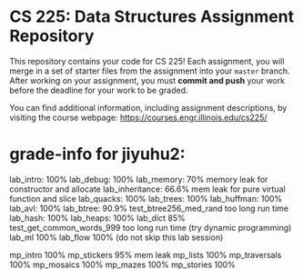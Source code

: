 # CS 225: Data Structures Assignment Repository

This repository contains your code for CS 225!  Each assignment, you will merge in a set of starter files from the assignment into your `master` branch.  After working on your assignment, you must **commit and push** your work before the deadline for your work to be graded.

You can find additional information, including assignment descriptions, by visiting the course webpage: https://courses.engr.illinois.edu/cs225/


# grade-info for jiyuhu2:
lab_intro:               100%
lab_debug:               100%
lab_memory:              70%
    memory leak for constructor and allocate
lab_inheritance:         66.6%
    mem leak for pure virtual function and slice
lab_quacks:              100%
lab_trees:               100%
lab_huffman:             100%
lab_avl:                 100%
lab_btree:               90.9%
    test_btree256_med_rand
    too long run time
lab_hash:                100%
lab_heaps:               100%
lab_dict                 85%
    test_get_common_words_999
    too long run time
    (try dynamic programming)
lab_ml                   100%
lab_flow                 100%
    (do not skip this lab session)


mp_intro                 100%
mp_stickers              95%
    mem leak
mp_lists                 100%
mp_traversals            100%
mp_mosaics               100%
mp_mazes                 100%
mp_stories               100%
